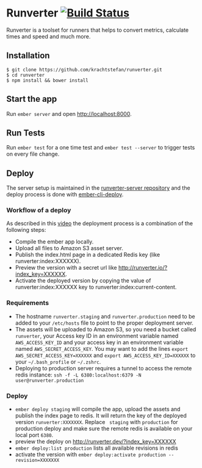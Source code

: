 # Runverter [![Build Status](https://travis-ci.org/krachtstefan/runverter.svg?branch=master)](https://travis-ci.org/krachtstefan/runverter)

Runverter is a toolset for runners that helps to convert metrics, calculate times and speed and much more.

## Installation

```
$ git clone https://github.com/krachtstefan/runverter.git
$ cd runverter
$ npm install && bower install
```

## Start the app

Run `ember server` and open [http://localhost:8000](http://localhost:8000).

## Run Tests

Run `ember test` for a one time test and `ember test --server` to trigger tests on every file change.

## Deploy

The server setup is maintained in the [runverter-server repository](https://github.com/krachtstefan/runverter-server) and the deploy process is done with [ember-cli-deploy](https://github.com/ember-cli/ember-cli-deploy).

### Workflow of a deploy

As described in this [video](https://youtu.be/MT0LKcVh6Rw) the deployment process is a combination of the following steps:

- Compile the ember app locally.
- Upload all files to Amazon S3 asset server.
- Publish the index.html page in a dedicated Redis key (like runverter:index:XXXXXX).
- Preview the version with a secret url like http://runverter.io/?index_key=XXXXXX.
- Activate the deployed version by copying the value of runverter:index:XXXXXX key to runverter:index:current-content.

### Requirements

- The hostname ```runverter.staging```  and ```runverter.production``` need to be added to your ```/etc/hosts``` file to point to the proper deployment server.
- The assets will be uploaded to Amazon S3, so you need a bucket called ```runverter```, your Access key ID in an environment variable named ```AWS_ACCESS_KEY_ID``` and your access key in an environment variable named ```AWS_SECRET_ACCESS_KEY```. You may want to add the lines ```export AWS_SECRET_ACCESS_KEY=XXXXXX``` and ```export AWS_ACCESS_KEY_ID=XXXXXX``` to your ```~/.bash_profile``` or ```~/.zshrc```.
- Deploying to production server requires a tunnel to access the remote redis instance: ```ssh -f -L 6380:localhost:6379 -N user@runverter.production```

### Deploy

- ```ember deploy staging``` will compile the app, upload the assets and publish the index page to redis. It will return the key of the deployed version ```runverter:XXXXXXX```. Replace ``` staging```  with ```production``` for production deploy and make sure the remote redis is available on your local port ```6380```.
- preview the deploy on http://runverter.dev/?index_key=XXXXXX
- ```ember deploy:list production``` lists all available revisions in redis
- activate the version with ```ember deploy:activate production --revision=XXXXXXX```
